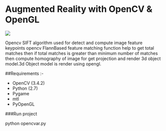 # Augmented Reality with OpenCV & OpenGL

![](demo.gif)

Opencv SIFT algorithm used for detect and compute image feature keypoints opencv FlannBased feature matching function help to get total matches then if total matches is greater than minimum number of matches then compute homography of image for get projection and render 3d object model.3d Object model is render using opengl.

##Requirements :- 

* OpenCV (3.4.2)
* Python (2.7)
* Pygame
* mtl
* PyOpenGL

###Run project  

python opencvar.py
